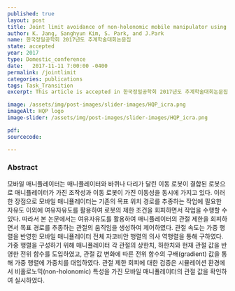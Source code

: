```yaml
---
published: true
layout: post
title: Joint limit avoidance of non-holonomic mobile manipulator using weighting matrix in generalized pseudo-inverse 
author: K. Jang, Sanghyun Kim, S. Park, and J.Park
name: 한국정밀공학회 2017년도 추계학술대회논문집
state: accepted
year: 2017
type: Domestic_conference
date:   2017-11-11 7:00:00 -0400
permalink: /jointlimit
categories: publications
tags: Task_Transition
excerpt: This article is accepted in 한국정밀공학회 2017년도 추계학술대회논문집.

image: /assets/img/post-images/slider-images/HQP_icra.png
imageAlt: HQP logo
image-slider: /assets/img/post-images/slider-images/HQP_icra.png

pdf: 
sourcecode: 

---
```


### Abstract
모바일 매니퓰레이터는 매니퓰레이터와 바퀴나 다리가 달린 이동 로봇이 결합된 로봇으로 매니퓰레이터가 가진 조작성과 이동 로봇이 가진 이동성을 동시에 가지고 있다. 이러한 장점으로 모바일 매니퓰레이터는 기존의 목표 위치 경로를 추종하는 작업에 필요한 자유도 이외에 여유자유도를 활용하여 로봇의 제한 조건을 회피하면서 작업을 수행할 수 있다. 따라서 본 논문에서는 여유자유도를 활용하여 매니퓰레이터의 관절 제한을 회피하면서 목표 경로를 추종하는 관절의 움직임을 생성하여 제어하였다. 관절 속도는 가중 행렬을 반영한 모바일 매니퓰레이터 전체 자코비안 행렬의 의사 역행렬을 통해 구하였다. 가중 행렬을 구성하기 위해 매니퓰레이터 각 관절의 상한치, 하한치와 현재 관절 값을 반영한 전위 함수를 도입하였고, 관절 값 변화에 따른 전위 함수의 구배(gradient) 값을 통해 가중 행렬에 가중치를 대입하였다. 관절 제한 회피에 대한 검증은 시뮬레이션 환경에서 비홀로노믹(non-holonomic) 특성을 가진 모바일 매니퓰레이터의 관절 값을 확인하여 실시하였다. 

